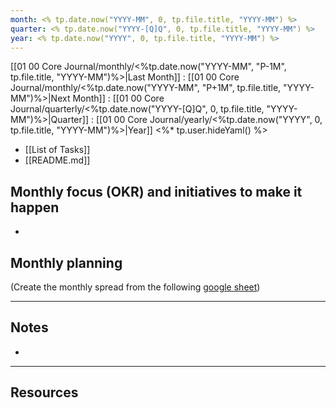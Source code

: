 ```yaml
---
month: <% tp.date.now("YYYY-MM", 0, tp.file.title, "YYYY-MM") %>
quarter: <% tp.date.now("YYYY-[Q]Q", 0, tp.file.title, "YYYY-MM") %>
year: <% tp.date.now("YYYY", 0, tp.file.title, "YYYY-MM") %>
---
```

[[01 00 Core Journal/monthly/<%tp.date.now("YYYY-MM", "P-1M", tp.file.title, "YYYY-MM")%>|Last Month]] : [[01 00 Core Journal/monthly/<%tp.date.now("YYYY-MM", "P+1M", tp.file.title, "YYYY-MM")%>|Next Month]] : [[01 00 Core Journal/quarterly/<%tp.date.now("YYYY-[Q]Q", 0, tp.file.title, "YYYY-MM")%>|Quarter]] : [[01 00 Core Journal/yearly/<%tp.date.now("YYYY", 0, tp.file.title, "YYYY-MM")%>|Year]]
<%* tp.user.hideYaml() %>
- [[List of Tasks]]
- [[README.md]]
## Monthly focus (OKR) and initiatives to make it happen 
- 

## Monthly planning 
(Create the monthly spread from the following [google sheet](https://docs.google.com/spreadsheets/d/1kkEBvqtgzN4UXWW3NDAduSFpd4enO-SEpZnDrwxY-Nw/edit#gid=1345727913))

---
## Notes
- 

---
## Resources 
